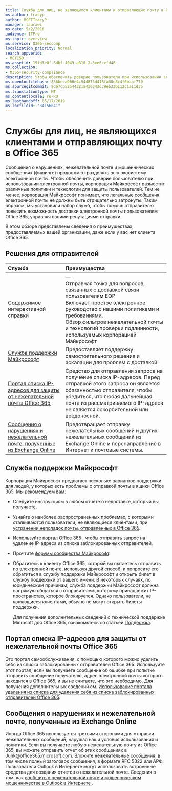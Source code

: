 ```yaml
---
title: Службы для лиц, не являющихся клиентами и отправляющих почту в Office 365
ms.author: tracyp
author: MSFTTracyP
manager: laurawi
ms.date: 5/2/2016
audience: ITPro
ms.topic: overview
ms.service: O365-seccomp
localization_priority: Normal
search.appverid:
- MET150
ms.assetid: 19fd3e0f-8dbf-4049-a810-2c8ee6cefd48
ms.collection:
- M365-security-compliance
description: Чтобы обеспечить доверие пользователю при использовании электронной почты, корпорация Майкрософт разместит различные политики и технологии для защиты пользователей.
ms.openlocfilehash: 836beea966e4c944876d418fa88e8c4f6baaf770
ms.sourcegitcommit: 9d67cb52544321a430343d39eb336112c1a11d35
ms.translationtype: MT
ms.contentlocale: ru-RU
ms.lasthandoff: 05/17/2019
ms.locfileid: "34156641"
---
```

# <a name="services-for-non-customers-sending-mail-to-office-365"></a>Службы для лиц, не являющихся клиентами и отправляющих почту в Office 365
  
Сообщения о нарушениях, нежелательной почте и мошеннических сообщениях (фишинге) продолжают разделять всю экосистему электронной почты. Чтобы обеспечить доверие пользователю при использовании электронной почты, корпорация Майкрософт разместит различные политики и технологии для защиты пользователей. Тем не менее, корпорация Майкрософт понимает, что легальные сообщения электронной почты не должны быть отрицательно затронуты. Таким образом, мы установили набор служб, чтобы помочь отправителю повысить возможность доставки электронной почты пользователям Office 365, управляя своими репутациями отправки.
  
В этом обзоре представлены сведения о преимуществах, предоставляемых вашей организации, даже если у вас нет клиента Office 365.
  
## <a name="sender-solutions"></a>Решения для отправителей
<a name="sectionSection0"> </a>

|**Служба**|**Преимущества**|
|:-----|:-----|
|Содержимое интерактивной справки  <br/> | —  <br/>  Отправная точка для вопросов, связанных с доставкой связи пользователям EOP  <br/>  Включает простое электронное руководство с нашими политиками и требованиями.  <br/>  Обзор фильтров нежелательной почты и технологий проверки подлинности, используемых корпорацией Майкрософт  <br/> |
|[Служба поддержки Майкрософт](services-for-non-customers.md#AboutSupport) <br/> |Предоставляет поддержку самостоятельного решения и эскалации для проблем с доставкой.  <br/> |
|[Портал списка IP-адресов для защиты от нежелательной почты Office 365](services-for-non-customers.md#DelistPortal) <br/> |Средство для отправления запроса на получение списка IP-адресов. Перед отправкой этого запроса он является обязанностью отправителя, чтобы убедиться, что любая дальнейшая почта из рассматриваемого IP-адреса не является оскорбительной или вредоносной.  <br/> |
|[Сообщения о нарушениях и нежелательной почте, полученные из Exchange Online](services-for-non-customers.md#ReportOurJunk) <br/> |Предотвращает отправку нежелательных сообщений и других нежелательных сообщений из Exchange Online и перенаправление в Интернет и почтовые системы.  <br/> |
   
## <a name="microsoft-support"></a>Служба поддержки Майкрософт
<a name="AboutSupport"> </a>

Корпорация Майкрософт предлагает несколько вариантов поддержки для людей, у которых есть проблемы с отправкой почты в ящики Office 365. Мы рекомендуем вам:
  
- Следуйте инструкциям в любом отчете о недоставке, который вы получаете.
    
- Узнайте о наиболее распространенных проблемах, с которыми сталкиваются пользователи, не являющиеся клиентами, при [устранении неполадок почты, отправленных в Office 365](troubleshooting-mail-sent-to-office-365.md).
    
- Используйте [портал Office 365](https://sender.office.com) , чтобы отправить запрос на удаление IP-адреса из списка заблокированных отправителей. 
    
- Прочтите [форумы сообщества Майкрософт](https://community.office365.com/en-us/f/).
    
- Обратитесь к клиенту Office 365, который вы пытаетесь отправить по электронной почте, используя другой способ, и попросите его обратиться в службу поддержки Майкрософт и открыть билет в службу поддержки от вашего имени. В некоторых случаях, по юридическим причинам, служба поддержки Майкрософт должна напрямую общаться с отправителем, которому принадлежит IP-пространство, которое блокируется. Однако пользователи, не являющиеся клиентами, обычно не могут открыть билеты поддержки.
    
     Для получения дополнительных сведений о технической поддержке Microsoft для Office 365, ознакомьтесь со статьей [Поддержка](https://technet.microsoft.com/library/office-365-support.aspx).
    
## <a name="office-365-anti-spam-ip-delist-portal"></a>Портал списка IP-адресов для защиты от нежелательной почты Office 365
<a name="DelistPortal"> </a>

Это портал самообслуживания, с помощью которого можно удалить себя из списка заблокированных отправителей Office 365. Используйте этот портал, если вы получаете сообщение об ошибке при попытке отправить сообщение получателю, адрес электронной почты которого находится в Office 365, и вы не считаете, что это необходимо. Для получения дополнительных сведений см. [Использование портала удаления из списка для удаления себя из списка заблокированных отправителей Office 365](use-the-delist-portal-to-remove-yourself-from-the-office-365-blocked-senders-lis.md).
  
## <a name="abuse-and-spam-reporting-for-junk-email-originating-from-exchange-online"></a>Сообщения о нарушениях и нежелательной почте, полученные из Exchange Online
<a name="ReportOurJunk"> </a>

Иногда Office 365 используется третьими сторонами для отправки нежелательных сообщений, нарушая наши условия использования и политики. Если вы получаете любую нежелательную почту из Office 365, вы можете отправить отчет об этих сообщениях в [Junk@office365.microsoft.com](mailto:junk@office365.microsoft.com). Вложите нежелательные сообщения, в том числе полный заголовок сообщения, в формате RFC 5322 или АРФ. Пользователи Outlook в Интернете могут использовать встроенные средства для создания отчетов о нежелательной почте. Сведения о том, как [сообщить о нежелательной почте и мошенническом мошенничестве в Outlook в Интернете ](report-junk-email-and-phishing-scams-in-outlook-on-the-web-eop.md).
  

